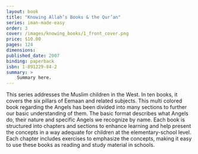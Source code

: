 ```yaml
---
layout: book
title: "Knowing Allah’s Books & the Qur’an"
series: iman-made-easy
order: 3
cover: /images/knowing_books/1_front_cover.png
price: $10.00
pages: 124
dimensions:
published_date: 2007
binding: paperback
isbn: 1-891229-84-2
summary: >
    Summary here.
---
```


This series addresses the Muslim children in the West. In ten books, it covers the six pillars of Eemaan and related subjects. This multi colored book regarding the Angels has been divided into many sections to further our basic understanding of them. The basic format describes what Angels do, their nature and specific Angels we recognize by name. Each book is structured into chapters and sections to enhance learning and help present the concepts in a way adequate for children at the elementary-school level. Each chapter includes exercises to emphasize the concepts, making it easy to use these books as reading and study material in schools.
